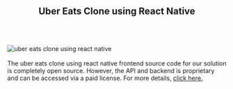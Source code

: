 <h2 style="text-align:center">Uber Eats Clone using React Native</h2><br/><br/>

![uber eats clone using react native](https://admin.ninjascode.com/wp-content/uploads/2025/repoImages/margaret/2.webp) <br/><br/>The uber eats clone using react native frontend source code for our solution is completely open source. However, the API and backend is proprietary and can be accessed via a paid license. For more details, <a href="https://enatega.com/?utm_source=github&utm_medium=repo&utm_campaign=margaret-uber-eats-clone-using-react-native" target="_blank">click here.</a>
